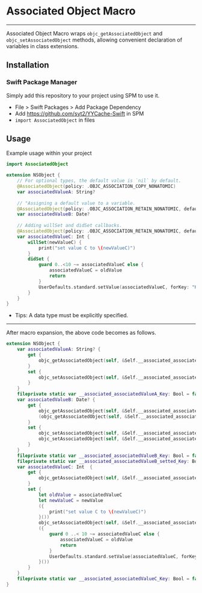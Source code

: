 # Associated Object Macro

--- 

Associated Object Macro wraps `objc_getAssociatedObject` and `objc_setAssociatedObject` methods, allowing convenient declaration of variables in class extensions.


## Installation

### Swift Package Manager
Simply add this repository to your project using SPM to use it.
- File > Swift Packages > Add Package Dependency
- Add https://github.com/syt2/YYCache-Swift in SPM
- `import AssociatedObject` in files

## Usage
Example usage within your project
``` swift
import AssociatedObject

extension NSObject {
    // For optional types, the default value is `nil` by default.
    @AssociatedObject(policy: .OBJC_ASSOCIATION_COPY_NONATOMIC)
    var associatedValueA: String?
    
    // "Assigning a default value to a variable.
    @AssociatedObject(policy: .OBJC_ASSOCIATION_RETAIN_NONATOMIC, defaultValue: Date())
    var associatedValueB: Date?
    
    // Adding willSet and didSet callbacks.
    @AssociatedObject(policy: .OBJC_ASSOCIATION_RETAIN_NONATOMIC, defaultValue: UserDefaults.standard.integer(forKey: "KeyC"))
    var associatedValueC: Int {
        willSet(newValueC) {
            print("set value C to \(newValueC)")
        }
        didSet {
            guard 0..<10 ~= associatedValueC else {
                associatedValueC = oldValue
                return
            }
            UserDefaults.standard.setValue(associatedValueC, forKey: "KeyC")
        }
    }
}
```

- Tips: A data type must be explicitly specified.

---

After macro expansion, the above code becomes as follows.
```swift
extension NSObject {
    var associatedValueA: String? {
        get {
            objc_getAssociatedObject(self, &Self.__associated_associatedValueA_Key) as? String ?? nil
        }
        set {
            objc_setAssociatedObject(self, &Self.__associated_associatedValueA_Key, newValue, .OBJC_ASSOCIATION_COPY_NONATOMIC)
        }
    }
    fileprivate static var __associated_associatedValueA_Key: Bool = false
    var associatedValueB: Date? {
        get {
            objc_getAssociatedObject(self, &Self.__associated_associatedValueB_Key) as? Date ??
            (objc_getAssociatedObject(self, &Self.__associated_associatedValueB_setted_Key) as? Bool ?? false ? nil : Date())
        }
        set {
            objc_setAssociatedObject(self, &Self.__associated_associatedValueB_Key, newValue, .OBJC_ASSOCIATION_RETAIN_NONATOMIC)
            objc_setAssociatedObject(self, &Self.__associated_associatedValueB_setted_Key, true, .OBJC_ASSOCIATION_RETAIN_NONATOMIC)
        }
    }
    fileprivate static var __associated_associatedValueB_Key: Bool = false
    fileprivate static var __associated_associatedValueB_setted_Key: Bool = false
    var associatedValueC: Int  {
        get {
            objc_getAssociatedObject(self, &Self.__associated_associatedValueC_Key) as? Int  ?? UserDefaults.standard.integer(forKey: "KeyC")
        }
        set {
            let oldValue = associatedValueC
            let newValueC = newValue
            ({
                print("set value C to \(newValueC)")
            }())
            objc_setAssociatedObject(self, &Self.__associated_associatedValueC_Key, newValue, .OBJC_ASSOCIATION_RETAIN_NONATOMIC)
            ({
                guard 0 ..< 10 ~= associatedValueC else {
                    associatedValueC = oldValue
                    return
                }
                UserDefaults.standard.setValue(associatedValueC, forKey: "KeyC")
            }())
        }
    }
    fileprivate static var __associated_associatedValueC_Key: Bool = false
}
```
